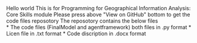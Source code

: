 <HTML>
<TITLE>
Test
</TITLE>
<BODY>
Hello world
<BODY>
  This is for 	Programming for Geographical Information Analysis: Core Skills module
<BODY>
  Please press above "View on GitHub" bottom to get the code files reposotory
<BODY>
  The reposotory contains the below files <br/>
  * The code files (FinalModel and agentframework) both files in .py format
  * Licen file in .txt format
  * Code discription in .docx format
  
</BODY>
</HTML>
